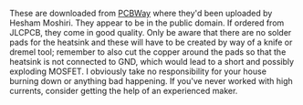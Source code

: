 These are downloaded from [PCBWay](https://member.pcbway.com/Project/DownGerBerFile?filename=Arduino_Battery_Capacity_Tester_V2_0&act=downgerber) where they'd been uploaded by Hesham Moshiri. They appear to be in the public domain. If ordered from JLCPCB, they come in good quality. Only be aware that there are no solder pads for the heatsink and these will have to be created by way of a knife or dremel tool; remember to also cut the copper around the pads so that the heatsink is not connected to GND, which would lead to a short and possibly exploding MOSFET. I obviously take no responsibility for your house burning down or anything bad happening. If you've never worked with high currents, consider getting the help of an experienced maker.
